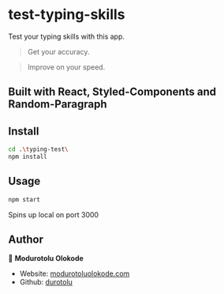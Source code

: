 # test-typing-skills
Test your typing skills with this app.

> Get your accuracy.

> Improve on your speed.

## Built with React, Styled-Components and Random-Paragraph

## Install

```sh
cd .\typing-test\
npm install
```

## Usage

```sh
npm start
```

Spins up local on port 3000

## Author

👤 **Modurotolu Olokode**

- Website: [modurotoluolokode.com](http://modurotoluolokode.com/)
- Github: [durotolu](https://github.com/durotolu)